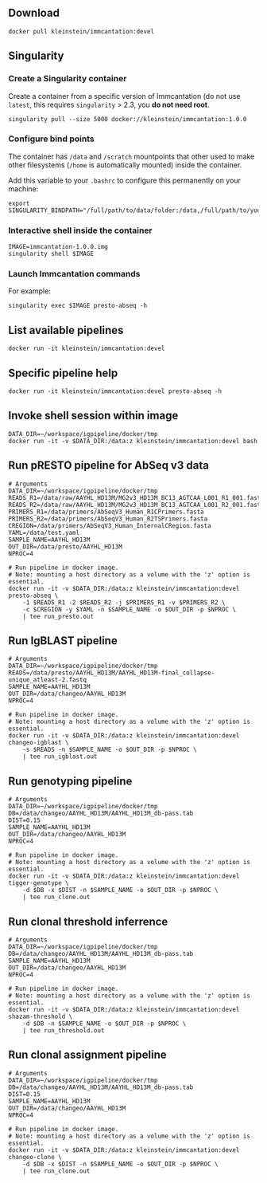 ## Download

```
docker pull kleinstein/immcantation:devel
```

## Singularity

### Create a Singularity container

Create a container from a specific version of Immcantation (do not use `latest`, this requires `singularity` > 2.3, you **do not need root**.

```
singularity pull --size 5000 docker://kleinstein/immcantation:1.0.0
```

### Configure bind points

The container has `/data` and `/scratch` mountpoints that other used to make other filesystems (`/home` is automatically mounted) inside the container.

Add this variable to your `.bashrc` to configure this permanently on your machine:

```
export SINGULARITY_BINDPATH="/full/path/to/data/folder:/data,/full/path/to/your/scratch:/scratch"
```

### Interactive shell inside the container

```
IMAGE=immcantation-1.0.0.img
singularity shell $IMAGE
```

### Launch Immcantation commands

For example:

```
singularity exec $IMAGE presto-abseq -h
```

## List available pipelines

```
docker run -it kleinstein/immcantation:devel
```

## Specific pipeline help

```
docker run -it kleinstein/immcantation:devel presto-abseq -h
```


## Invoke shell session within image

```
DATA_DIR=~/workspace/igpipeline/docker/tmp
docker run -it -v $DATA_DIR:/data:z kleinstein/immcantation:devel bash
```

## Run pRESTO pipeline for AbSeq v3 data

```
# Arguments
DATA_DIR=~/workspace/igpipeline/docker/tmp
READS_R1=/data/raw/AAYHL_HD13M/MG2v3_HD13M_BC13_AGTCAA_L001_R1_001.fastq
READS_R2=/data/raw/AAYHL_HD13M/MG2v3_HD13M_BC13_AGTCAA_L001_R2_001.fastq
PRIMERS_R1=/data/primers/AbSeqV3_Human_R1CPrimers.fasta
PRIMERS_R2=/data/primers/AbSeqV3_Human_R2TSPrimers.fasta
CREGION=/data/primers/AbSeqV3_Human_InternalCRegion.fasta
YAML=/data/test.yaml
SAMPLE_NAME=AAYHL_HD13M
OUT_DIR=/data/presto/AAYHL_HD13M
NPROC=4

# Run pipeline in docker image.
# Note: mounting a host directory as a volume with the 'z' option is essential.
docker run -it -v $DATA_DIR:/data:z kleinstein/immcantation:devel presto-abseq \
    -1 $READS_R1 -2 $READS_R2 -j $PRIMERS_R1 -v $PRIMERS_R2 \
    -c $CREGION -y $YAML -n $SAMPLE_NAME -o $OUT_DIR -p $NPROC \
    | tee run_presto.out
```

## Run IgBLAST pipeline

```
# Arguments
DATA_DIR=~/workspace/igpipeline/docker/tmp
READS=/data/presto/AAYHL_HD13M/AAYHL_HD13M-final_collapse-unique_atleast-2.fastq
SAMPLE_NAME=AAYHL_HD13M
OUT_DIR=/data/changeo/AAYHL_HD13M
NPROC=4

# Run pipeline in docker image.
# Note: mounting a host directory as a volume with the 'z' option is essential.
docker run -it -v $DATA_DIR:/data:z kleinstein/immcantation:devel changeo-igblast \
    -s $READS -n $SAMPLE_NAME -o $OUT_DIR -p $NPROC \
    | tee run_igblast.out
```

## Run genotyping pipeline

```
# Arguments
DATA_DIR=~/workspace/igpipeline/docker/tmp
DB=/data/changeo/AAYHL_HD13M/AAYHL_HD13M_db-pass.tab
DIST=0.15
SAMPLE_NAME=AAYHL_HD13M
OUT_DIR=/data/changeo/AAYHL_HD13M
NPROC=4

# Run pipeline in docker image.
# Note: mounting a host directory as a volume with the 'z' option is essential.
docker run -it -v $DATA_DIR:/data:z kleinstein/immcantation:devel tigger-genotype \
    -d $DB -x $DIST -n $SAMPLE_NAME -o $OUT_DIR -p $NPROC \
    | tee run_clone.out
```

## Run clonal threshold inferrence

```
# Arguments
DATA_DIR=~/workspace/igpipeline/docker/tmp
DB=/data/changeo/AAYHL_HD13M/AAYHL_HD13M_db-pass.tab
SAMPLE_NAME=AAYHL_HD13M
OUT_DIR=/data/changeo/AAYHL_HD13M
NPROC=4

# Run pipeline in docker image.
# Note: mounting a host directory as a volume with the 'z' option is essential.
docker run -it -v $DATA_DIR:/data:z kleinstein/immcantation:devel shazam-threshold \
    -d $DB -n $SAMPLE_NAME -o $OUT_DIR -p $NPROC \
    | tee run_threshold.out
```

## Run clonal assignment pipeline

```
# Arguments
DATA_DIR=~/workspace/igpipeline/docker/tmp
DB=/data/changeo/AAYHL_HD13M/AAYHL_HD13M_db-pass.tab
DIST=0.15
SAMPLE_NAME=AAYHL_HD13M
OUT_DIR=/data/changeo/AAYHL_HD13M
NPROC=4

# Run pipeline in docker image.
# Note: mounting a host directory as a volume with the 'z' option is essential.
docker run -it -v $DATA_DIR:/data:z kleinstein/immcantation:devel changeo-clone \
    -d $DB -x $DIST -n $SAMPLE_NAME -o $OUT_DIR -p $NPROC \
    | tee run_clone.out
```

